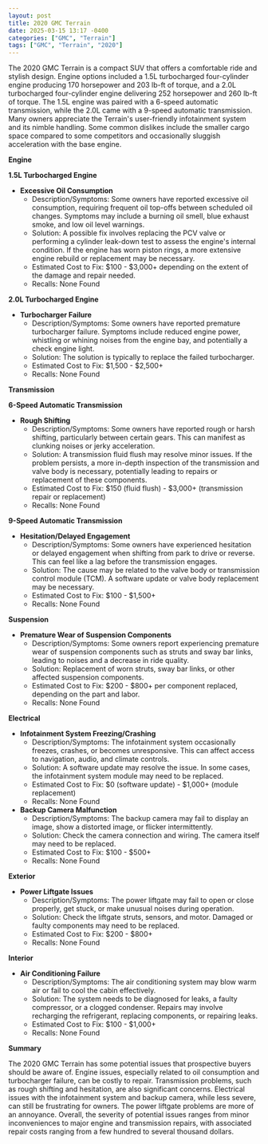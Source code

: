 ```yaml
---
layout: post
title: 2020 GMC Terrain
date: 2025-03-15 13:17 -0400
categories: ["GMC", "Terrain"]
tags: ["GMC", "Terrain", "2020"]
---
```

The 2020 GMC Terrain is a compact SUV that offers a comfortable ride and stylish design. Engine options included a 1.5L turbocharged four-cylinder engine producing 170 horsepower and 203 lb-ft of torque, and a 2.0L turbocharged four-cylinder engine delivering 252 horsepower and 260 lb-ft of torque. The 1.5L engine was paired with a 6-speed automatic transmission, while the 2.0L came with a 9-speed automatic transmission. Many owners appreciate the Terrain's user-friendly infotainment system and its nimble handling. Some common dislikes include the smaller cargo space compared to some competitors and occasionally sluggish acceleration with the base engine.

**Engine**

**1.5L Turbocharged Engine**

*   **Excessive Oil Consumption**
    *   Description/Symptoms: Some owners have reported excessive oil consumption, requiring frequent oil top-offs between scheduled oil changes. Symptoms may include a burning oil smell, blue exhaust smoke, and low oil level warnings.
    *   Solution: A possible fix involves replacing the PCV valve or performing a cylinder leak-down test to assess the engine's internal condition. If the engine has worn piston rings, a more extensive engine rebuild or replacement may be necessary.
    *   Estimated Cost to Fix: $100 - $3,000+ depending on the extent of the damage and repair needed.
    *   Recalls: None Found

**2.0L Turbocharged Engine**

*   **Turbocharger Failure**
    *   Description/Symptoms: Some owners have reported premature turbocharger failure. Symptoms include reduced engine power, whistling or whining noises from the engine bay, and potentially a check engine light.
    *   Solution: The solution is typically to replace the failed turbocharger.
    *   Estimated Cost to Fix: $1,500 - $2,500+
    *   Recalls: None Found

**Transmission**

**6-Speed Automatic Transmission**

*   **Rough Shifting**
    *   Description/Symptoms: Some owners have reported rough or harsh shifting, particularly between certain gears. This can manifest as clunking noises or jerky acceleration.
    *   Solution: A transmission fluid flush may resolve minor issues. If the problem persists, a more in-depth inspection of the transmission and valve body is necessary, potentially leading to repairs or replacement of these components.
    *   Estimated Cost to Fix: $150 (fluid flush) - $3,000+ (transmission repair or replacement)
    *   Recalls: None Found

**9-Speed Automatic Transmission**

*   **Hesitation/Delayed Engagement**
    *   Description/Symptoms: Some owners have experienced hesitation or delayed engagement when shifting from park to drive or reverse. This can feel like a lag before the transmission engages.
    *   Solution: The cause may be related to the valve body or transmission control module (TCM). A software update or valve body replacement may be necessary.
    *   Estimated Cost to Fix: $100 - $1,500+
    *   Recalls: None Found

**Suspension**

*   **Premature Wear of Suspension Components**
    * Description/Symptoms: Some owners report experiencing premature wear of suspension components such as struts and sway bar links, leading to noises and a decrease in ride quality.
    * Solution: Replacement of worn struts, sway bar links, or other affected suspension components.
    * Estimated Cost to Fix: $200 - $800+ per component replaced, depending on the part and labor.
    * Recalls: None Found

**Electrical**

*   **Infotainment System Freezing/Crashing**
    *   Description/Symptoms: The infotainment system occasionally freezes, crashes, or becomes unresponsive. This can affect access to navigation, audio, and climate controls.
    *   Solution: A software update may resolve the issue. In some cases, the infotainment system module may need to be replaced.
    *   Estimated Cost to Fix: $0 (software update) - $1,000+ (module replacement)
    *   Recalls: None Found
*   **Backup Camera Malfunction**
    *   Description/Symptoms: The backup camera may fail to display an image, show a distorted image, or flicker intermittently.
    *   Solution: Check the camera connection and wiring. The camera itself may need to be replaced.
    *   Estimated Cost to Fix: $100 - $500+
    *   Recalls: None Found

**Exterior**

*   **Power Liftgate Issues**
    *   Description/Symptoms: The power liftgate may fail to open or close properly, get stuck, or make unusual noises during operation.
    *   Solution: Check the liftgate struts, sensors, and motor. Damaged or faulty components may need to be replaced.
    *   Estimated Cost to Fix: $200 - $800+
    *   Recalls: None Found

**Interior**

*   **Air Conditioning Failure**
    *   Description/Symptoms: The air conditioning system may blow warm air or fail to cool the cabin effectively.
    *   Solution: The system needs to be diagnosed for leaks, a faulty compressor, or a clogged condenser. Repairs may involve recharging the refrigerant, replacing components, or repairing leaks.
    *   Estimated Cost to Fix: $100 - $1,000+
    *   Recalls: None Found

**Summary**

The 2020 GMC Terrain has some potential issues that prospective buyers should be aware of. Engine issues, especially related to oil consumption and turbocharger failure, can be costly to repair. Transmission problems, such as rough shifting and hesitation, are also significant concerns. Electrical issues with the infotainment system and backup camera, while less severe, can still be frustrating for owners. The power liftgate problems are more of an annoyance. Overall, the severity of potential issues ranges from minor inconveniences to major engine and transmission repairs, with associated repair costs ranging from a few hundred to several thousand dollars.

